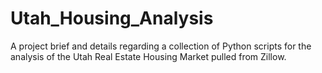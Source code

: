 # Utah_Housing_Analysis
A project brief and details regarding a collection of Python scripts for the analysis of the Utah Real Estate Housing Market pulled from Zillow.

